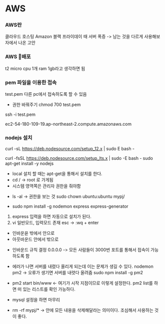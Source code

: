 # AWS

### AWS란

클라우드 호스팅
Amazon 블랙 프라이데이 때 서버 폭증 -> 남는 것을 다르게 사용해보자에서 나온 고안

### AWS 배포

t2 micro cpu 1개 ram 1gb라고 생각하면 됨

### pem 파일을 이용한 접속

test.pem 다른 pc에서 접속하도록 할 수 있음

- 권한 바꿔주기
  chmod 700 test.pem

ssh -i test.pem

ec2-54-180-109-19.ap-northeast-2.compute.amazonaws.com

### nodejs 설치

curl -sL https://deb.nodesource.com/setup_12.x | sudo E bash -

curl -fsSL https://deb.nodesource.com/setup_lts.x | sudo -E bash -
sudo apt-get install -y nodejs

- local 설치 할 때는 apt-get을 통해서 설치를 한다.
- cd / -> root 로 가게됨
- 시스템 영역쪽은 관리자 권한을 줘야함

* ls -al -> 권한을 보는 것
  sudo chown ubuntu:ubuntu mypj/

* sudo npm install -g nodemon express express-generator

1. express 입력을 하면 자동으로 설치가 된다.
1. vi 일반모드, 입력모드 존재
   esc -> :wq + enter

- 인바운읃
  밖에서 안으로
- 아웃바운드
  안에서 밖으로

* 인바운드 규칙 결정
  0.0.0.0 -> 모든 사람들이 3000번 포트를 통해서 접속이 가능하도록 함

* 에러가 나면 서버를 내렸다 올리게 되는데 이는 문제가 생길 수 있다.
  nodemon
  pm2 -> 오류가 생기면 서버를 내렷다 올려줌
  sudo npm install -g pm2

* pm2 start bin/www <- 여기가 시작 지점이므로 이렇게 설정한다.
  pm2 list를 하면 떠 있는 리스트를 확인 가능하다.

* mysql 설정을 하면 마무리

* rm -rf mypj/\* -> 안에 모든 내용을 삭제해달라는 의미이다.
  조심해서 사용하는 것이 좋다.
